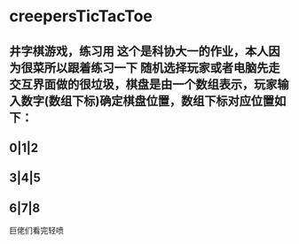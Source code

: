 # creepersTicTacToe
井字棋游戏，练习用
这个是科协大一的作业，本人因为很菜所以跟着练习一下
随机选择玩家或者电脑先走
交互界面做的很垃圾，棋盘是由一个数组表示，玩家输入数字(数组下标)确定棋盘位置，数组下标对应位置如下：
-----
0|1|2
-----
3|4|5
-----
6|7|8
-----
巨佬们看完轻喷
